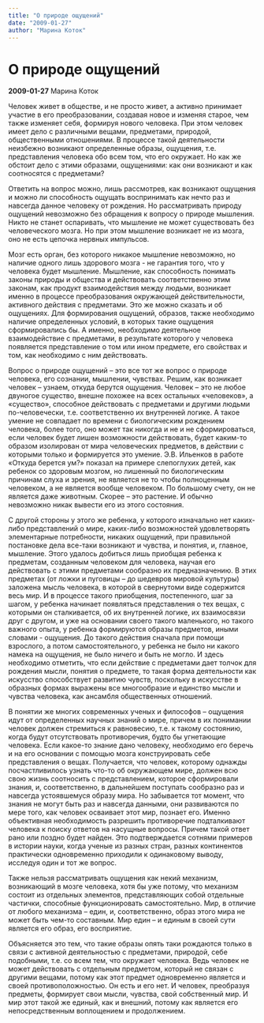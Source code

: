 ```yaml
---
title: "О природе ощущений"
date: "2009-01-27"
author: "Марина Коток"
---
```


# О природе ощущений

**2009-01-27** Марина Коток

Человек живет в обществе, и не просто живет, а активно принимает участие в его преобразовании, создавая новое и изменяя старое, чем также изменяет себя, формируя нового человека. При этом человек имеет дело с различными вещами, предметами, природой, общественными отношениями. В процессе такой деятельности неизбежно возникают определенные образы, ощущения, т.е. представления человека обо всем том, что его окружает. Но как же обстоит дело с этими образами, ощущениями: как они возникают и как соотносятся с предметами?

Ответить на вопрос можно, лишь рассмотрев, как возникают ощущения и можно ли способность ощущать воспринимать как нечто раз и навсегда данное человеку от рождения. Но рассматривать природу ощущений невозможно без обращения к вопросу о природе мышления. Никто не станет оспаривать, что мышление не может существовать без человеческого мозга. Но при этом мышление возникает не из мозга, оно не есть цепочка нервных импульсов.

Мозг есть орган, без которого никакое мышление невозможно, но наличие одного лишь здорового мозга - не гарантия того, что у человека будет мышление. Мышление, как способность понимать законы природы и общества и действовать соответственно этим законам, как продукт взаимодействия между людьми, возникает именно в процессе преобразования окружающей действительности, активного действия с предметами. Это же можно сказать и об ощущениях. Для формирования ощущений, образов, также необходимо наличие определенных условий, в которых такие ощущения сформировались бы. А именно, необходимо деятельное взаимодействие с предметами, в результате которого у человека появляется представление о том или ином предмете, его свойствах и том, как необходимо с ним действовать.

Вопрос о природе ощущений – это все тот же вопрос о природе человека, его сознании, мышлении, чувствах. Решим, как возникает человек – узнаем, откуда берутся ощущения. Человек – это не любое двуногое существо, внешне похожее на всех остальных «человеков», а «существо», способное действовать с предметами и другими людьми по-человечески, т.е. соответственно их внутренней логике. А такое умение не совпадает по времени с биологическим рождением человека, более того, оно может так никогда и не и не сформироваться, если человек будет лишен возможности действовать, будет каким-то образом изолирован от мира человеческих предметов, в действии с которыми только и формируется это умение. Э.В. Ильенков в работе «Откуда берется ум?» показал на примере слепоглухих детей, как ребенок со здоровым мозгом, но лишенный по биологическим причинам слуха и зрения, не является не то чтобы полноценным человеком, а не является вообще человеком. По большому счету, он не является даже животным. Скорее – это растение. И обычно невозможно никак вывести его из этого состояния.

С другой стороны у этого же ребенка, у которого изначально нет каких-либо представлений о мире, каких-либо возможностей удовлетворять элементарные потребности, никаких ощущений, при правильной постановке дела все-таки возникают и чувства, и понятия, и, главное, мышление. Этого удалось добиться лишь приобщая ребенка к предметам, созданным человеком для человека, научая его действовать с этими предметами сообразно их предназначению. В этих предметах (от ложки и пуговицы – до шедевров мировой культуры) заложена мысль человека, в которой в свернутоми виде содержится весь мир. И в процессе такого приобщения, постепенного, шаг за шагом, у ребенка начинает появляться представления о тех вещах, с которыми он сталкивается, об их внутренней логике,  их взаимосвязи друг с другом, и уже на основании своего такого маленького, но такого важного опыта, у ребенка формируются образы предметов,  иными словами - ощущения. До такого действия сначала при помощи взрослого, а потом самостоятельного, у ребенка не было ни какого намека на ощущения, не было ничего и быть не могло. И здесь необходимо отметить, что если действие с предметами дает толчок для рождения мысли, понятия о предмете, то такая форма деятельности как искусство способствует развитию чувств, поскольку в искусстве в образных формах выражены все многообразие и единство мысли и чувства человека, как ансамбля общественных отношений.

В понятии же многих современных ученых и философов – ощущения идут от определенных научных знаний о мире, причем в их понимании человек должен стремиться к равновесию, т.е. к такому состоянию, когда будут отсутствовать противоречия, будто бы угнетающие человека. Если какое-то знание дано человеку, необходимо его беречь и на его основании с помощью мозга конструировать себе представления о вещах. Получается, что человек, которому однажды посчастливилось узнать что-то об окружающем мире, должен всю свою жизнь соотносить с представлением, которое сформировали знания, и, соответственно, в дальнейшем поступать сообразно раз и навсегда устоявшемуся образу мира. Но забывается тот момент, что знания не могут быть раз и навсегда данными, они развиваются по мере того, как человек осваивает этот мир, познает его. Именно объективная необходимость разрешить противоречие подталкивают человека к поиску ответов на насущные вопросы. Причем такой ответ рано или поздно будет найден. Это подтверждается сотнями примеров в истории науки, когда ученые из разных стран, разных континентов практически одновременно приходили к одинаковому выводу, исследуя один и тот же вопрос.

Также нельзя рассматривать ощущения как некий механизм, возникающий в мозге человека, хотя бы уже потому, что механизм состоит из отдельных элементов, представляющих собой отдельные частички, способные функционировать самостоятельно. Мир, в отличие от любого механизма – един, и, соответственно, образ этого мира не может быть чем-то составным. Мир един – и единым в своей сути является его образ, его восприятие.

Объясняется это тем, что такие образы опять таки рождаются только в связи с активной деятельностью с предметами, природой, себе подобными, т.е. со всем тем, что окружает человека. Ведь человек не может действовать с отдельным предметом, который не связан с другими вещами, потому как этот предмет одновременно является и своей противоположностью. Он есть и его нет.  И человек, преобразуя предметы, формирует свои мысли, чувства, свой собственный мир. И мир этот такой же единый, как и внешний, потому как является его непосредственным воплощением и продолжением.